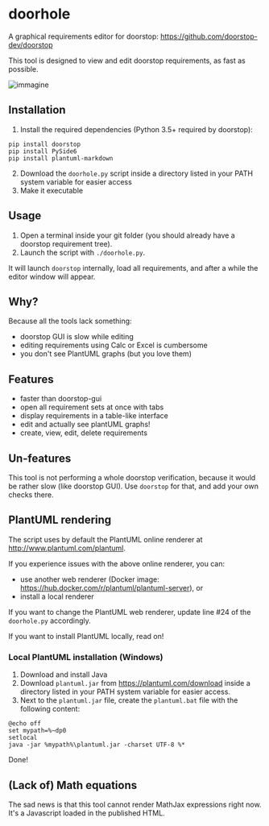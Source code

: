 # doorhole

A graphical requirements editor for doorstop: https://github.com/doorstop-dev/doorstop

This tool is designed to view and edit doorstop requirements, as fast as possible.

![immagine](https://user-images.githubusercontent.com/301673/104736138-cdf86c00-5742-11eb-9a24-89f2f3f04da1.png)


## Installation

1. Install the required dependencies (Python 3.5+ required by doorstop):

```
pip install doorstop
pip install PySide6
pip install plantuml-markdown
```

2. Download the `doorhole.py` script inside a directory listed in your PATH system variable for easier access
3. Make it executable


## Usage

1. Open a terminal inside your git folder (you should already have a doorstop requirement tree).
2. Launch the script with `./doorhole.py`.

It will launch `doorstop` internally, load all requirements, and after a while the editor window will appear.


## Why?

Because all the tools lack something:

- doorstop GUI is slow while editing
- editing requirements using Calc or Excel is cumbersome
- you don't see PlantUML graphs (but you love them)

## Features

- faster than doorstop-gui
- open all requirement sets at once with tabs
- display requirements in a table-like interface
- edit and actually see plantUML graphs!
- create, view, edit, delete requirements

## Un-features

This tool is not performing a whole doorstop verification, because it would be rather slow (like doorstop GUI).
Use `doorstop` for that, and add your own checks there.

## PlantUML rendering

The script uses by default the PlantUML online renderer at http://www.plantuml.com/plantuml.

If you experience issues with the above online renderer, you can:

- use another web renderer (Docker image: https://hub.docker.com/r/plantuml/plantuml-server), or
- install a local renderer

If you want to change the PlantUML web renderer, update line #24 of the `doorhole.py` accordingly.

If you want to install PlantUML locally, read on!

### Local PlantUML installation (Windows)

1. Download and install Java
2. Download `plantuml.jar` from https://plantuml.com/download inside a directory listed in your PATH system variable for easier access.
3. Next to the `plantuml.jar` file, create the `plantuml.bat` file with the following content:

```
@echo off
set mypath=%~dp0
setlocal
java -jar %mypath%\plantuml.jar -charset UTF-8 %*
```

Done!

## (Lack of) Math equations

The sad news is that this tool cannot render MathJax expressions right now. It's a Javascript loaded in the published HTML.
